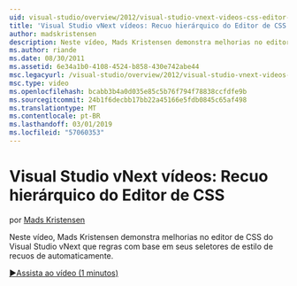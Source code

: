 ```yaml
---
uid: visual-studio/overview/2012/visual-studio-vnext-videos-css-editor-hierarchical-indentation
title: 'Visual Studio vNext vídeos: Recuo hierárquico do Editor de CSS | Microsoft Docs'
author: madskristensen
description: Neste vídeo, Mads Kristensen demonstra melhorias no editor de CSS do Visual Studio vNext que automaticamente recuos estilo regras com base em sua Cha...
ms.author: riande
ms.date: 08/30/2011
ms.assetid: 6e34a1b0-4108-4524-b858-430e742abe44
msc.legacyurl: /visual-studio/overview/2012/visual-studio-vnext-videos-css-editor-hierarchical-indentation
msc.type: video
ms.openlocfilehash: bcabb3b4a0d035e85c5b76f794f78838ccfdfe9b
ms.sourcegitcommit: 24b1f6decbb17bb22a45166e5fdb0845c65af498
ms.translationtype: MT
ms.contentlocale: pt-BR
ms.lasthandoff: 03/01/2019
ms.locfileid: "57060353"
---
```

<a name="visual-studio-vnext-videos-css-editor-hierarchical-indentation"></a>Visual Studio vNext vídeos: Recuo hierárquico do Editor de CSS
====================
por [Mads Kristensen](https://github.com/madskristensen)

Neste vídeo, Mads Kristensen demonstra melhorias no editor de CSS do Visual Studio vNext que regras com base em seus seletores de estilo de recuos de automaticamente.

[&#9654;Assista ao vídeo (1 minutos)](https://channel9.msdn.com/Blogs/ASP-NET-Site-Videos/visual-studio-vnext-videos-css-editor-hierarchical-indentation)
